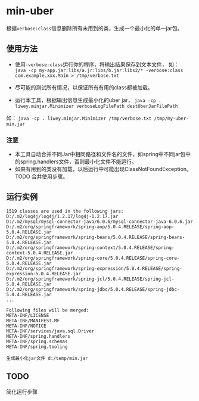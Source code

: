 # min-uber
根据`verbose:class`信息删除所有未用到的类，生成一个最小化的单一jar包。

## 使用方法
- 使用`-verbose:class`运行你的程序，将输出结果保存到文本文件， 如：  
`java -cp my-app.jar:libs/a.jr:libs/b.jar:libs2/* -verbose:class com.example.xxx.Main > /tmp/verbose.txt` 

- 尽可能的测试所有情况，以保证所有有用的class都被加载。  

- 运行本工具，根据输出信息生成最小化的uber jar， `java -cp . liwey.minjar.Minimizer verboseLogFilePath destUberJarFilePath`

如： `java -cp . liwey.minjar.Minimizer /tmp/verbose.txt /tmp/my-uber-min.jar`

### 注意
- 本工具自动合并不同Jar中相同路径和文件名的文件，如spring中不同jar包中的spring.handlers文件，否则最小化文件不能运行。
- 如果有用到的类没有加载，以后运行中可能出现ClassNotFoundException。
TODO
合并使用步骤。

## 运行实例
    1519 classes are used in the following jars:
    D:/.m2/log4j/log4j/1.2.17/log4j-1.2.17.jar
    D:/.m2/mysql/mysql-connector-java/6.0.6/mysql-connector-java-6.0.6.jar
    D:/.m2/org/springframework/spring-aop/5.0.4.RELEASE/spring-aop-5.0.4.RELEASE.jar
    D:/.m2/org/springframework/spring-beans/5.0.4.RELEASE/spring-beans-5.0.4.RELEASE.jar
    D:/.m2/org/springframework/spring-context/5.0.4.RELEASE/spring-context-5.0.4.RELEASE.jar
    D:/.m2/org/springframework/spring-core/5.0.4.RELEASE/spring-core-5.0.4.RELEASE.jar
    D:/.m2/org/springframework/spring-expression/5.0.4.RELEASE/spring-expression-5.0.4.RELEASE.jar
    D:/.m2/org/springframework/spring-jcl/5.0.4.RELEASE/spring-jcl-5.0.4.RELEASE.jar
    D:/.m2/org/springframework/spring-jdbc/5.0.4.RELEASE/spring-jdbc-5.0.4.RELEASE.jar
    ...
    
    Following files will be merged:
    META-INF/LICENSE
    META-INF/MANIFEST.MF
    META-INF/NOTICE
    META-INF/services/java.sql.Driver
    META-INF/spring.handlers
    META-INF/spring.schemas
    META-INF/spring.tooling
    
    生成最小化jar文件 d:/temp/min.jar
    

## TODO
简化运行步骤
